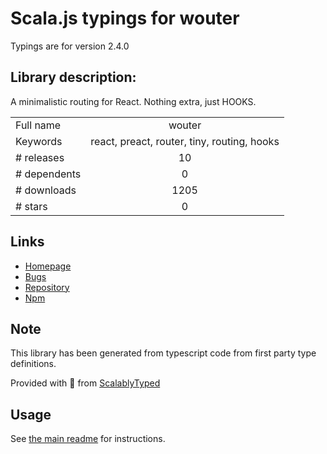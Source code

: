 
# Scala.js typings for wouter

Typings are for version 2.4.0

## Library description:
A minimalistic routing for React. Nothing extra, just HOOKS.

|                    |                 |
| ------------------ | :-------------: |
| Full name          | wouter |
| Keywords           | react, preact, router, tiny, routing, hooks |
| # releases         | 10 |
| # dependents       | 0 |
| # downloads        | 1205 |
| # stars            | 0 |

## Links
- [Homepage](https://github.com/molefrog/wouter#readme)
- [Bugs](https://github.com/molefrog/wouter/issues)
- [Repository](https://github.com/molefrog/wouter)
- [Npm](https://www.npmjs.com/package/wouter)
    


## Note
This library has been generated from typescript code from first party type definitions.

Provided with :purple_heart: from [ScalablyTyped](https://github.com/oyvindberg/ScalablyTyped)

## Usage
See [the main readme](../../readme.md) for instructions.


